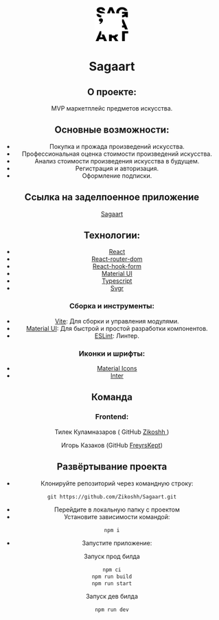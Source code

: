<br />
<div align="center">
  <a href="https://github.com/Zikoshh/Sagaart">
    <img src="public/logo.svg" alt="Logo" width="80" height="80">
  </a>

# Sagaart

## О проекте:

MVP маркетплейс предметов искусства.

## Основные возможности:

- Покупка и прожада произведений искусства.
- Профессиональная оценка стоимости произведений искусства.
- Анализ стоимости произведения искусства в будущем.
- Регистрация и авторизация.
- Оформление подписки.

## Cсылка на заделпоенное приложение

[Sagaart](http://158.160.134.225/)

## Технологии:

- [React](https://react.dev/)
- [React-router-dom](https://reactrouter.com/en/main)
- [React-hook-form](https://react-hook-form.com/)
- [Material UI](https://mui.com/material-ui/)
- [Typescript](https://www.typescriptlang.org/)
- [Svgr](https://react-svgr.com/)

### Сборка и инструменты:

- [Vite](https://vitejs.dev/): Для сборки и управления модулями.
- [Material UI](https://mui.com/material-ui/): Для быстрой и простой разработки компонентов.
- [ESLint](https://eslint.org/): Линтер.

### Иконки и шрифты:

- [Material Icons](https://mui.com/material-ui/material-icons/)
- [Inter](https://fonts.google.com/specimen/Inter)

## Команда

### Frontend:

Тилек Куламназаров ( GitHub [Zikoshh ](https://github.com/Zikoshh))

Игорь Казаков (GitHub [FreyrsKept](https://github.com/FreyrsKept))

## Развёртывание проекта

- Клонируйте репозиторий через командную строку:

```
git https://github.com/Zikoshh/Sagaart.git
```

- Перейдите в локальную папку с проектом
- Установите зависимости командой:

```
npm i
```

- Запустите приложение:

Запуск прод билда

```
npm ci
npm run build
npm run start
```

Запуск дев билда

```
npm run dev
```
